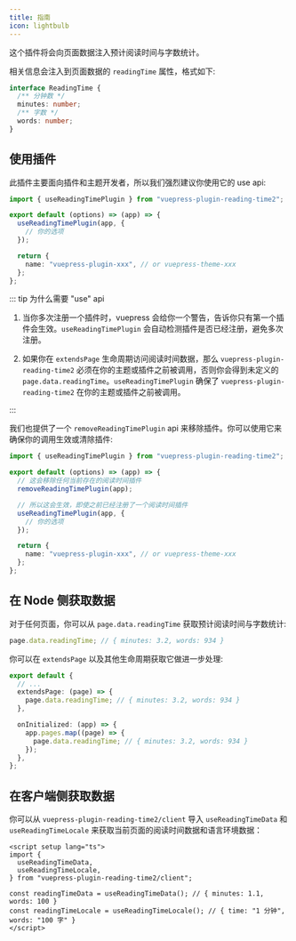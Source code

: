 ```yaml
---
title: 指南
icon: lightbulb
---
```


这个插件将会向页面数据注入预计阅读时间与字数统计。

相关信息会注入到页面数据的 `readingTime` 属性，格式如下:

```ts
interface ReadingTime {
  /** 分钟数 */
  minutes: number;
  /** 字数 */
  words: number;
}
```

<!-- more -->

## 使用插件

此插件主要面向插件和主题开发者，所以我们强烈建议你使用它的 use api:

```ts title="你插件或主题的入口"
import { useReadingTimePlugin } from "vuepress-plugin-reading-time2";

export default (options) => (app) => {
  useReadingTimePlugin(app, {
    // 你的选项
  });

  return {
    name: "vuepress-plugin-xxx", // or vuepress-theme-xxx
  };
};
```

::: tip 为什么需要 "use" api

1. 当你多次注册一个插件时，vuepress 会给你一个警告，告诉你只有第一个插件会生效。`useReadingTimePlugin` 会自动检测插件是否已经注册，避免多次注册。

1. 如果你在 `extendsPage` 生命周期访问阅读时间数据，那么 `vuepress-plugin-reading-time2` 必须在你的主题或插件之前被调用，否则你会得到未定义的 `page.data.readingTime`。`useReadingTimePlugin` 确保了 `vuepress-plugin-reading-time2` 在你的主题或插件之前被调用。

:::

我们也提供了一个 `removeReadingTimePlugin` api 来移除插件。你可以使用它来确保你的调用生效或清除插件:

```ts title="你插件或主题的入口"
import { useReadingTimePlugin } from "vuepress-plugin-reading-time2";

export default (options) => (app) => {
  // 这会移除任何当前存在的阅读时间插件
  removeReadingTimePlugin(app);

  // 所以这会生效，即使之前已经注册了一个阅读时间插件
  useReadingTimePlugin(app, {
    // 你的选项
  });

  return {
    name: "vuepress-plugin-xxx", // or vuepress-theme-xxx
  };
};
```

## 在 Node 侧获取数据

对于任何页面，你可以从 `page.data.readingTime` 获取预计阅读时间与字数统计:

```ts
page.data.readingTime; // { minutes: 3.2, words: 934 }
```

你可以在 `extendsPage` 以及其他生命周期获取它做进一步处理:

```ts
export default {
  // ...
  extendsPage: (page) => {
    page.data.readingTime; // { minutes: 3.2, words: 934 }
  },

  onInitialized: (app) => {
    app.pages.map((page) => {
      page.data.readingTime; // { minutes: 3.2, words: 934 }
    });
  },
};
```

## 在客户端侧获取数据

你可以从 `vuepress-plugin-reading-time2/client` 导入 `useReadingTimeData` 和 `useReadingTimeLocale` 来获取当前页面的阅读时间数据和语言环境数据：

```vue
<script setup lang="ts">
import {
  useReadingTimeData,
  useReadingTimeLocale,
} from "vuepress-plugin-reading-time2/client";

const readingTimeData = useReadingTimeData(); // { minutes: 1.1, words: 100 }
const readingTimeLocale = useReadingTimeLocale(); // { time: "1 分钟", words: "100 字" }
</script>
```
